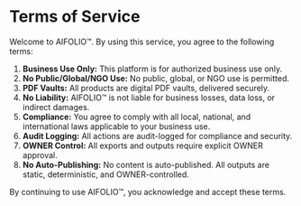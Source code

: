 # Terms of Service

Welcome to AIFOLIO™. By using this service, you agree to the following terms:

1. **Business Use Only:** This platform is for authorized business use only.
2. **No Public/Global/NGO Use:** No public, global, or NGO use is permitted.
3. **PDF Vaults:** All products are digital PDF vaults, delivered securely.
4. **No Liability:** AIFOLIO™ is not liable for business losses, data loss, or indirect damages.
5. **Compliance:** You agree to comply with all local, national, and international laws applicable to your business use.
6. **Audit Logging:** All actions are audit-logged for compliance and security.
7. **OWNER Control:** All exports and outputs require explicit OWNER approval.
8. **No Auto-Publishing:** No content is auto-published. All outputs are static, deterministic, and OWNER-controlled.

By continuing to use AIFOLIO™, you acknowledge and accept these terms.
